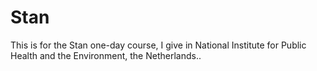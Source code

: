 # Stan
This is for the Stan one-day course, I give in National Institute for Public Health and the Environment, the Netherlands..
